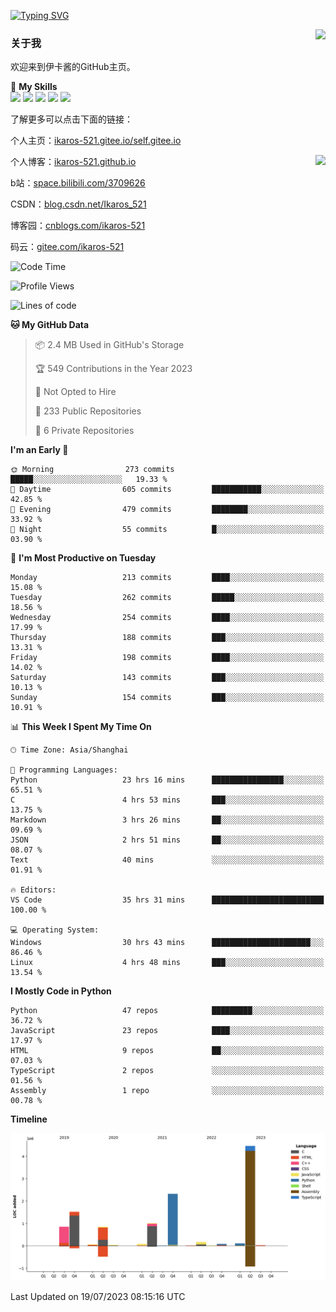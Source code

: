 [![Typing SVG](https://readme-typing-svg.herokuapp.com?size=25&duration=2500&color=8C43EA&vCenter=true&width=200&height=40&lines=Hi+Welcome+%F0%9F%91%8B%F0%9F%8F%BB;I'm+Love丶伊卡洛斯)](https://git.io/typing-svg)

<a href="#">
  <img align="right" src="https://github-readme-stats.vercel.app/api?username=Ikaros-521&count_private=true&show_icons=true&bg_color=15,f2f7fd,E0EAFC" />
</a>

### 关于我

欢迎来到伊卡酱的GitHub主页。

🌟 **My Skills**  
![](https://img.shields.io/badge/-C-A8B9CC?style=flat-square&logo=C&logoColor=fff)
![](https://img.shields.io/badge/-Python-3776AB?style=flat-square&logo=Python&logoColor=fff)
![](https://img.shields.io/badge/-JavaScript-F7DF1E?style=flat-square&logo=JavaScript&logoColor=fff)
![](https://img.shields.io/badge/-C++-00599C?style=flat-square&logo=Cpp&logoColor=fff)
![](https://img.shields.io/badge/-Linux-000000?style=flat-square&logo=Linux&logoColor=fff)

了解更多可以点击下面的链接：  

个人主页：[ikaros-521.gitee.io/self.gitee.io](https://ikaros-521.gitee.io/self.gitee.io/)  

<img align='right' src="https://github.com/Ikaros-521/Ikaros-521/assets/40910637/3a5e50bc-91dc-4aa5-b7a0-8b27ad1c2b33" height="432">

个人博客：[ikaros-521.github.io](https://ikaros-521.github.io/)  

b站：[space.bilibili.com/3709626](https://space.bilibili.com/3709626)  

CSDN：[blog.csdn.net/Ikaros_521](https://blog.csdn.net/Ikaros_521)  

博客园：[cnblogs.com/ikaros-521](https://www.cnblogs.com/ikaros-521)  

码云：[gitee.com/ikaros-521](https://gitee.com/ikaros-521)  


<!--START_SECTION:waka-->
![Code Time](http://img.shields.io/badge/Code%20Time-486%20hrs%2041%20mins-blue)

![Profile Views](http://img.shields.io/badge/Profile%20Views-10-blue)

![Lines of code](https://img.shields.io/badge/From%20Hello%20World%20I%27ve%20Written-11.6%20million%20lines%20of%20code-blue)

**🐱 My GitHub Data** 

> 📦 2.4 MB Used in GitHub's Storage 
 > 
> 🏆 549 Contributions in the Year 2023
 > 
> 🚫 Not Opted to Hire
 > 
> 📜 233 Public Repositories 
 > 
> 🔑 6 Private Repositories 
 > 
**I'm an Early 🐤** 

```text
🌞 Morning                273 commits         █████░░░░░░░░░░░░░░░░░░░░   19.33 % 
🌆 Daytime                605 commits         ███████████░░░░░░░░░░░░░░   42.85 % 
🌃 Evening                479 commits         ████████░░░░░░░░░░░░░░░░░   33.92 % 
🌙 Night                  55 commits          █░░░░░░░░░░░░░░░░░░░░░░░░   03.90 % 
```
📅 **I'm Most Productive on Tuesday** 

```text
Monday                   213 commits         ████░░░░░░░░░░░░░░░░░░░░░   15.08 % 
Tuesday                  262 commits         █████░░░░░░░░░░░░░░░░░░░░   18.56 % 
Wednesday                254 commits         ████░░░░░░░░░░░░░░░░░░░░░   17.99 % 
Thursday                 188 commits         ███░░░░░░░░░░░░░░░░░░░░░░   13.31 % 
Friday                   198 commits         ████░░░░░░░░░░░░░░░░░░░░░   14.02 % 
Saturday                 143 commits         ███░░░░░░░░░░░░░░░░░░░░░░   10.13 % 
Sunday                   154 commits         ███░░░░░░░░░░░░░░░░░░░░░░   10.91 % 
```


📊 **This Week I Spent My Time On** 

```text
🕑︎ Time Zone: Asia/Shanghai

💬 Programming Languages: 
Python                   23 hrs 16 mins      ████████████████░░░░░░░░░   65.51 % 
C                        4 hrs 53 mins       ███░░░░░░░░░░░░░░░░░░░░░░   13.75 % 
Markdown                 3 hrs 26 mins       ██░░░░░░░░░░░░░░░░░░░░░░░   09.69 % 
JSON                     2 hrs 51 mins       ██░░░░░░░░░░░░░░░░░░░░░░░   08.07 % 
Text                     40 mins             ░░░░░░░░░░░░░░░░░░░░░░░░░   01.91 % 

🔥 Editors: 
VS Code                  35 hrs 31 mins      █████████████████████████   100.00 % 

💻 Operating System: 
Windows                  30 hrs 43 mins      ██████████████████████░░░   86.46 % 
Linux                    4 hrs 48 mins       ███░░░░░░░░░░░░░░░░░░░░░░   13.54 % 
```

**I Mostly Code in Python** 

```text
Python                   47 repos            █████████░░░░░░░░░░░░░░░░   36.72 % 
JavaScript               23 repos            ████░░░░░░░░░░░░░░░░░░░░░   17.97 % 
HTML                     9 repos             ██░░░░░░░░░░░░░░░░░░░░░░░   07.03 % 
TypeScript               2 repos             ░░░░░░░░░░░░░░░░░░░░░░░░░   01.56 % 
Assembly                 1 repo              ░░░░░░░░░░░░░░░░░░░░░░░░░   00.78 % 
```



**Timeline**

![Lines of Code chart](https://raw.githubusercontent.com/Ikaros-521/Ikaros-521/main/assets/bar_graph.png)


 Last Updated on 19/07/2023 08:15:16 UTC
<!--END_SECTION:waka-->


<!--
**Ikaros-521/Ikaros-521** is a ✨ _special_ ✨ repository because its `README.md` (this file) appears on your GitHub profile.

Here are some ideas to get you started:

- 🔭 I’m currently working on ...
- 🌱 I’m currently learning ...
- 👯 I’m looking to collaborate on ...
- 🤔 I’m looking for help with ...
- 💬 Ask me about ...
- 📫 How to reach me: ...
- 😄 Pronouns: ...
- ⚡ Fun fact: ...
-->
